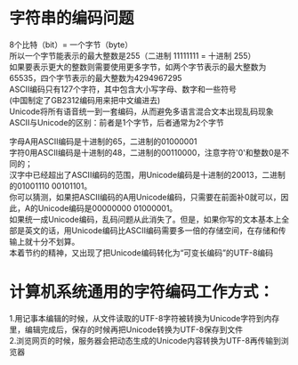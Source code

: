 # 字符串的编码问题
8个比特（bit）= 一个字节（byte）  
所以一个字节能表示的最大整数是255（二进制 11111111 = 十进制 255）  
如果要表示更大的整数则需要使用更多字节，如两个字节表示的最大整数为65535，四个字节表示的最大整数为4294967295  
ASCII编码只有127个字符，其中包含大小写字母、数字和一些符号  
(中国制定了GB2312编码用来把中文编进去)  
Unicode将所有语音统一到一套编码，从而避免多语言混合文本出现乱码现象  
ASCII与Unicode的区别：前者是1个字节，后者通常为2个字节  

字母A用ASCII编码是十进制的65，二进制的01000001  
字符0用ASCII编码是十进制的48，二进制的00110000，注意字符'0'和整数0是不同的；  
汉字中已经超出了ASCII编码的范围，用Unicode编码是十进制的20013，二进制的01001110 00101101。  
你可以猜测，如果把ASCII编码的A用Unicode编码，只需要在前面补0就可以，因此，A的Unicode编码是00000000 01000001。  
如果统一成Unicode编码，乱码问题从此消失了。但是，如果你写的文本基本上全部是英文的话，用Unicode编码比ASCII编码需要多一倍的存储空间，在存储和传输上就十分不划算。  
本着节约的精神，又出现了把Unicode编码转化为“可变长编码”的UTF-8编码  
# 计算机系统通用的字符编码工作方式：
1.用记事本编辑的时候，从文件读取的UTF-8字符被转换为Unicode字符到内存里，编辑完成后，保存的时候再把Unicode转换为UTF-8保存到文件  
2.浏览网页的时候，服务器会把动态生成的Unicode内容转换为UTF-8再传输到浏览器  
